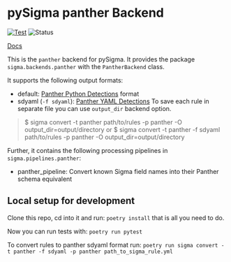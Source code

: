 # pySigma panther Backend

[![Test](https://github.com/panther-labs/pySigma-backend-panther/actions/workflows/test.yml/badge.svg)](https://github.com/panther-labs/pySigma-backend-panther/actions/workflows/test.yml)
![Status](https://img.shields.io/badge/Status-pre--release-orange)

[Docs](https://docs.panther.com/panther-developer-workflows/converting-sigma-rules)

This is the `panther` backend for pySigma. It provides the package `sigma.backends.panther` with the `PantherBackend` class.

It supports the following output formats:

- default: [Panther Python Detections](https://docs.panther.com/detections/rules/python) format
- sdyaml (`-f sdyaml`): [Panther YAML Detections](https://docs.panther.com/detections/rules/yaml#simple-detections)
To save each rule in separate file you can use `output_dir` backend option.

> $ sigma convert -t panther path/to/rules -p panther -O output_dir=output/directory
> or
> $ sigma convert -t panther -f sdyaml path/to/rules -p panther -O output_dir=output/directory

Further, it contains the following processing pipelines in `sigma.pipelines.panther`:

- panther_pipeline: Convert known Sigma field names into their Panther schema equivalent

## Local setup for development

Clone this repo, cd into it and run:
`poetry install`
that is all you need to do.

Now you can run tests with:
`poetry run pytest`

To convert rules to panther sdyaml format run:
`poetry run sigma convert -t panther -f sdyaml -p panther path_to_sigma_rule.yml`
